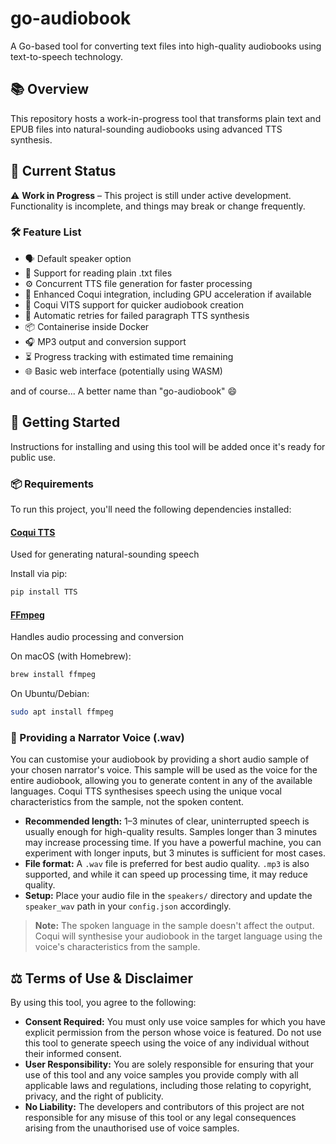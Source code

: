 # go-audiobook

A Go-based tool for converting text files into high-quality audiobooks using text-to-speech technology.

## 📚 Overview

This repository hosts a work-in-progress tool that transforms plain text and EPUB files into natural-sounding audiobooks using advanced TTS synthesis.

## 🚧 Current Status

⚠️ **Work in Progress** – This project is still under active development. Functionality is incomplete, and things may break or change frequently.

### 🛠️ Feature List

- 🗣️ Default speaker option  
- 📄 Support for reading plain .txt files  
- ⚙️ Concurrent TTS file generation for faster processing  
- 🚀 Enhanced Coqui integration, including GPU acceleration if available  
- 🧠 Coqui VITS support for quicker audiobook creation  
- 🔁 Automatic retries for failed paragraph TTS synthesis  
- 📦 Containerise inside Docker  
- 🎧 MP3 output and conversion support  
- ⏳ Progress tracking with estimated time remaining  
- 🌐 Basic web interface (potentially using WASM)  

and of course... A better name than "go-audiobook" 😄

## 🚀 Getting Started

Instructions for installing and using this tool will be added once it's ready for public use.

### 📦 Requirements

To run this project, you'll need the following dependencies installed:

#### **[Coqui TTS](https://github.com/coqui-ai/TTS)**
Used for generating natural-sounding speech  

Install via pip:

```bash
pip install TTS
```

#### **[FFmpeg](https://github.com/FFmpeg/FFmpeg)**
Handles audio processing and conversion

On macOS (with Homebrew):

```bash
brew install ffmpeg
```

On Ubuntu/Debian:

```bash
sudo apt install ffmpeg
```

### 🎤 Providing a Narrator Voice (.wav)

You can customise your audiobook by providing a short audio sample of your chosen narrator's voice. This sample will be used as the voice for the entire audiobook, allowing you to generate content in any of the available languages. Coqui TTS synthesises speech using the unique vocal characteristics from the sample, not the spoken content.

- **Recommended length:** 1–3 minutes of clear, uninterrupted speech is usually enough for high-quality results. Samples longer than 3 minutes may increase processing time. If you have a powerful machine, you can experiment with longer inputs, but 3 minutes is sufficient for most cases. 
- **File format:** A `.wav` file is preferred for best audio quality. `.mp3` is also supported, and while it can speed up processing time, it may reduce quality.
- **Setup:** Place your audio file in the `speakers/` directory and update the `speaker_wav` path in your `config.json` accordingly.  

> **Note:** The spoken language in the sample doesn't affect the output. Coqui will synthesise your audiobook in the target language using the voice's characteristics from the sample.

## ⚖️ Terms of Use & Disclaimer

By using this tool, you agree to the following:

- **Consent Required:** You must only use voice samples for which you have explicit permission from the person whose voice is featured. Do not use this tool to generate speech using the voice of any individual without their informed consent.
- **User Responsibility:** You are solely responsible for ensuring that your use of this tool and any voice samples you provide comply with all applicable laws and regulations, including those relating to copyright, privacy, and the right of publicity.
- **No Liability:** The developers and contributors of this project are not responsible for any misuse of this tool or any legal consequences arising from the unauthorised use of voice samples.

